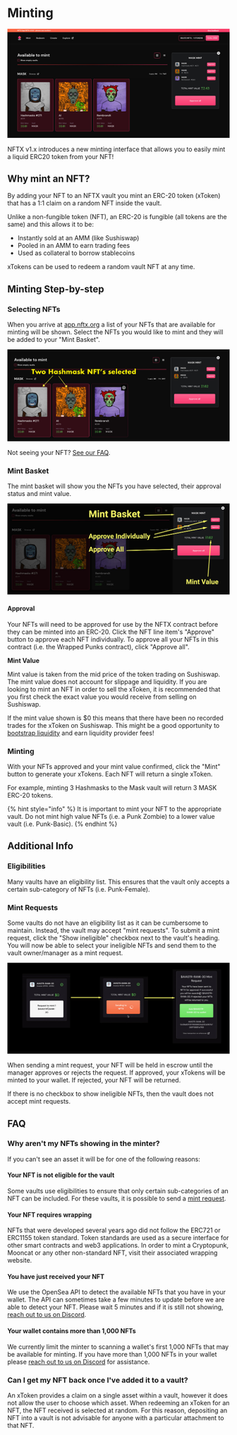 # Minting

![](../../.gitbook/assets/nftx-nft-minter.jpg)

NFTX v1.x introduces a new minting interface that allows you to easily mint a liquid ERC20 token from your NFT!

## Why mint an NFT?

By adding your NFT to an NFTX vault you mint an ERC-20 token \(xToken\) that has a 1:1 claim on a random NFT inside the vault.

Unlike a non-fungible token \(NFT\), an ERC-20 is fungible \(all tokens are the same\) and this allows it to be:

* Instantly sold at an AMM \(like Sushiswap\) 
* Pooled in an AMM to earn trading fees
* Used as collateral to borrow stablecoins

xTokens can be used to redeem a random vault NFT at any time.

## Minting Step-by-step

### Selecting NFTs

When you arrive at [app.nftx.org](https://app.nftx.org) a list of your NFTs that are available for minting will be shown. Select the NFTs you would like to mint and they will be added to your "Mint Basket".

![](../../.gitbook/assets/two-hashmask-nfts-selected.jpg)

Not seeing your NFT? [See our FAQ](https://docs.nftx.org/tutorials/get-started-v1.x/minting#mint-requests).

### Mint Basket

The mint basket will show you the NFTs you have selected, their approval status and mint value.

![](../../.gitbook/assets/nftx-mint-baskets.jpg)

#### Approval

Your NFTs will need to be approved for use by the NFTX contract before they can be minted into an ERC-20. Click the NFT line item's "Approve" button to approve each NFT individually. To approve all your NFTs in this contract \(i.e. the Wrapped Punks contract\), click "Approve all".

**Mint Value**

Mint value is taken from the mid price of the token trading on Sushiswap. The mint value does not account for slippage and liquidity. If you are looking to mint an NFT in order to sell the xToken, it is recommended that you first check the exact value you would receive from selling on Sushiswap.

If the mint value shown is $0 this means that there have been no recorded trades for the xToken on Sushiswap. This might be a good opportunity to [bootstrap liquidity](https://help.sushidocs.com/guides/how-to-add-tokens-to-sushiswap-exchange-as-an-lp) and earn liquidity provider fees!

### **Minting**

With your NFTs approved and your mint value confirmed, click the "Mint" button to generate your xTokens. Each NFT will return a single xToken.

For example, minting 3 Hashmasks to the Mask vault will return 3 MASK ERC-20 tokens.

{% hint style="info" %}
It is important to mint your NFT to the appropriate vault. Do not mint high value NFTs \(i.e. a Punk Zombie\) to a lower value vault \(i.e. Punk-Basic\).
{% endhint %}

## Additional Info

### Eligibilities

Many vaults have an eligibility list. This ensures that the vault only accepts a certain sub-category of NFTs \(i.e. Punk-Female\).

### Mint Requests

Some vaults do not have an eligibility list as it can be cumbersome to maintain. Instead, the vault may accept "mint requests". To submit a mint request, click the "Show ineligible" checkbox next to the vault's heading. You will now be able to select your ineligible NFTs and send them to the vault owner/manager as a mint request.

![The minting request screens as you progress through the request to mint process](../../.gitbook/assets/nftx-mint-request-mint.jpg)

When sending a mint request, your NFT will be held in escrow until the manager approves or rejects the request. If approved, your xTokens will be minted to your wallet. If rejected, your NFT will be returned.

If there is no checkbox to show ineligible NFTs, then the vault does not accept mint requests.

## FAQ

### Why aren't my NFTs showing in the minter?

If you can't see an asset it will be for one of the following reasons:

#### Your NFT is not eligible for the vault

Some vaults use eligibilities to ensure that only certain sub-categories of an NFT can be included. For these vaults, it is possible to send a [mint request](https://docs.nftx.org/tutorials/get-started-v1.x/minting#mint-requests).

#### Your NFT requires wrapping

NFTs that were developed several years ago did not follow the ERC721 or ERC1155 token standard. Token standards are used as a secure interface for other smart contracts and web3 applications. In order to mint a Cryptopunk, Mooncat or any other non-standard NFT, visit their associated wrapping website.

#### You have just received your NFT

We use the OpenSea API to detect the available NFTs that you have in your wallet. The API can sometimes take a few minutes to update before we are able to detect your NFT. Please wait 5 minutes and if it is still not showing, [reach out to us on Discord](https://discord.com/invite/fJg5burAKH).

#### Your wallet contains more than 1,000 NFTs

We currently limit the minter to scanning a wallet's first 1,000 NFTs that may be available for minting. If you have more than 1,000 NFTs in your wallet please [reach out to us on Discord](https://discord.com/invite/fJg5burAKH) for assistance.

### Can I get my NFT back once I've added it to a vault?

An xToken provides a claim on a single asset within a vault, however it does not allow the user to choose which asset. When redeeming an xToken for an NFT, the NFT received is selected at random. For this reason, depositing an NFT into a vault is not advisable for anyone with a particular attachment to that NFT.



### 





